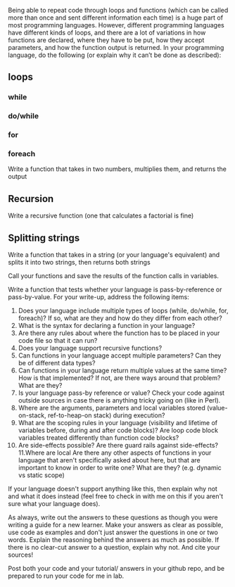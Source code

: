 Being able to repeat code through loops and functions (which can be called more than once and sent different information
each time) is a huge part of most programming languages. However, different programming languages have different kinds
of loops, and there are a lot of variations in how functions are declared, where they have to be put, how they accept
parameters, and how the function output is returned. In your programming language, do the following (or explain why it
can’t be done as described):

## loops

### while

### do/while

### for

### foreach

Write a function that takes in two numbers, multiplies them, and returns the output

## Recursion

Write a recursive function (one that calculates a factorial is fine)

## Splitting strings

Write a function that takes in a string (or your language's equivalent) and splits it into two
strings, then returns both strings

Call your functions and save the results of the function calls in variables.

Write a function that tests whether your language is pass-by-reference or pass-by-value.
For your write-up, address the following items:

1. Does your language include multiple types of loops (while, do/while, for, foreach)? If so, what are they and how do
   they differ from each other?
2. What is the syntax for declaring a function in your language?
3. Are there any rules about where the function has to be placed in your code file so that it can run?
4. Does your language support recursive functions?
5. Can functions in your language accept multiple parameters? Can they be of different data types?
6. Can functions in your language return multiple values at the same time? How is that implemented? If not, are there
   ways around that problem? What are they?
7. Is your language pass-by reference or value? Check your code against outside sources in case there is anything tricky
   going on (like in Perl).
8. Where are the arguments, parameters and local variables stored (value-on-stack, ref-to-heap-on stack) during
   execution?
9. What are the scoping rules in your language (visibility and lifetime of variables before, during and after code
   blocks)? Are loop code block variables treated differently than function code blocks?
10. Are side-effects possible? Are there guard rails against side-effects?
    11.Where are local Are there any other aspects of functions in your language that aren't specifically asked about
    here, but that are important to know in order to write one? What are they? (e.g. dynamic vs static scope)

If your language doesn't support anything like this, then explain why not and what it does instead (feel free to check
in with me on this if you aren't sure what your language does).

As always, write out the answers to these questions as though you were writing a guide for a new learner. Make your
answers as clear as possible, use code as examples and don't just answer the questions in one or two words. Explain the
reasoning behind the answers as much as possible. If there is no clear-cut answer to a question, explain why not. And
cite your sources!

Post both your code and your tutorial/ answers in your github repo, and be prepared to run your code for me in lab.